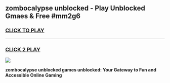 
## zombocalypse unblocked - Play Unblocked Gmaes & Free #mm2g6
<h3>
<a href="https://news.freeplayer.one?title=zombocalypse_unblocked&ref=26F">CLICK TO PLAY</a></h3>
<hr>

<h3>
<a href="https://news.freeplayer.one?title=zombocalypse_unblocked&ref=26F">CLICK 2 PLAY</a>
  
</h3>

<a href="https://news.freeplayer.one?title=zombocalypse_unblocked&ref=26F/"><img src="https://clearcache.store/games.png"></a>


**zombocalypse unblocked games unblocked: Your Gateway to Fun and Accessible Online Gaming**
